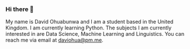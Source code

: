 ### Hi there 👋

<!--
**daveohua/daveohua** is a ✨ _special_ ✨ repository because its `README.md` (this file) appears on your GitHub profile.

Here are some ideas to get you started:

- 🔭 I’m currently working on ...
- 🌱 I’m currently learning ...
- 👯 I’m looking to collaborate on ...
- 🤔 I’m looking for help with ...
- 💬 Ask me about ...
- 📫 How to reach me: ...
- 😄 Pronouns: ...
- ⚡ Fun fact: ...
-->
My name is David Ohuabunwa and I am a student based in the United Kingdom.
I am currently learning Python.
The subjects I am currently interested in are Data Science, Machine Learning and Linguistics.
You can reach me via email at daviohua@pm.me.

